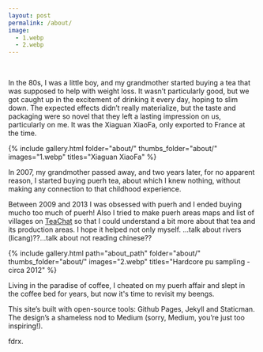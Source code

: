 ```yaml
---
layout: post
permalink: /about/
image:
  - 1.webp
  - 2.webp
---
```


<br>

<p>
In the 80s, I was a little boy, and my grandmother started buying a tea that was supposed to help with weight loss. It wasn’t particularly good, but we got caught up in the excitement of drinking it every day, hoping to slim down. The expected effects didn’t really materialize, but the taste and packaging were so novel that they left a lasting impression on us, particularly on me. It was the Xiaguan XiaoFa, only exported to France at the time.
</p>

<!-- XIAGUAN TUO -->
{% include gallery.html 
folder="about/" 
thumbs_folder="about/" 
images="1.webp" 
titles="Xiaguan XiaoFa"
%}

<p>
In 2007, my grandmother passed away, and two years later, for no apparent reason, I started buying puerh tea, about which I knew nothing, without making any connection to that childhood experience.
</p>

<p>
    Between 2009 and 2013 I was obsessed with puerh and I ended buying mucho too much of puerh! Also I tried to make puerh areas maps and list of villages on <a href="https://www.teachat.com/viewtopic.php?t=17948" target="_blank" rel="noopener noreferrer nofollow">TeaChat</a> so that I could understand a bit more about that tea and its production areas. I hope it helped not only myself. ...talk about rivers (licang)??...talk about not reading chinese??
</p>

<!-- SAMPLING PUERH -->
{% include gallery.html 
path="about_path"
folder="about/" 
thumbs_folder="about/" 
images="2.webp" 
titles="Hardcore pu sampling - circa 2012"
%}

<p>
    Living in the paradise of coffee, I cheated on my puerh affair and slept in the coffee bed for years, but now it's time to revisit my beengs.
</p>

<p>
    This site’s built with open-source tools: Github Pages, Jekyll and Staticman.
    The design’s a shameless nod to Medium (sorry, Medium, you’re just too inspiring!).
</p>

<p>
    fdrx.
</p>

